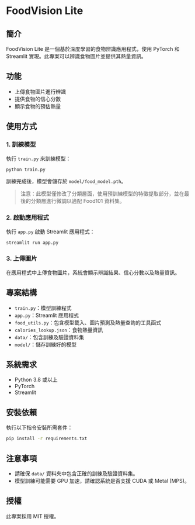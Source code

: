 # FoodVision Lite

## 簡介
FoodVision Lite 是一個基於深度學習的食物辨識應用程式，使用 PyTorch 和 Streamlit 實現。此專案可以辨識食物圖片並提供其熱量資訊。

## 功能
- 上傳食物圖片進行辨識
- 提供食物的信心分數
- 顯示食物的預估熱量

## 使用方式

### 1. 訓練模型
執行 `train.py` 來訓練模型：
```bash
python train.py
```
訓練完成後，模型會儲存於 `model/food_model.pth`。

> 注意：此模型僅修改了分類層面，使用預訓練模型的特徵提取部分，並在最後的分類層進行微調以適配 Food101 資料集。

### 2. 啟動應用程式
執行 `app.py` 啟動 Streamlit 應用程式：
```bash
streamlit run app.py
```

### 3. 上傳圖片
在應用程式中上傳食物圖片，系統會顯示辨識結果、信心分數以及熱量資訊。

## 專案結構
- `train.py`：模型訓練程式
- `app.py`：Streamlit 應用程式
- `food_utils.py`：包含模型載入、圖片預測及熱量查詢的工具函式
- `calories_lookup.json`：食物熱量資訊
- `data/`：包含訓練及驗證資料集
- `model/`：儲存訓練好的模型

## 系統需求
- Python 3.8 或以上
- PyTorch
- Streamlit

## 安裝依賴
執行以下指令安裝所需套件：
```bash
pip install -r requirements.txt
```

## 注意事項
- 請確保 `data/` 資料夾中包含正確的訓練及驗證資料集。
- 模型訓練可能需要 GPU 加速，請確認系統是否支援 CUDA 或 Metal (MPS)。

## 授權
此專案採用 MIT 授權。
